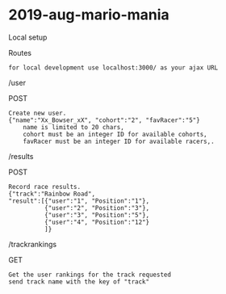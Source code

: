 # 2019-aug-mario-mania

Local setup

Routes

    for local development use localhost:3000/ as your ajax URL

/user

POST

    Create new user.
    {"name":"Xx_Bowser_xX", "cohort":"2", "favRacer":"5"}
        name is limited to 20 chars,
        cohort must be an integer ID for available cohorts,
        favRacer must be an integer ID for available racers,.

/results

POST

    Record race results.
    {"track":"Rainbow Road", 
    "result":[{"user":"1", "Position":"1"},
              {"user":"2", "Position":"3"},
              {"user":"3", "Position":"5"},
              {"user":"4", "Position":"12"}
              ]}

/trackrankings

GET

    Get the user rankings for the track requested
    send track name with the key of "track"

